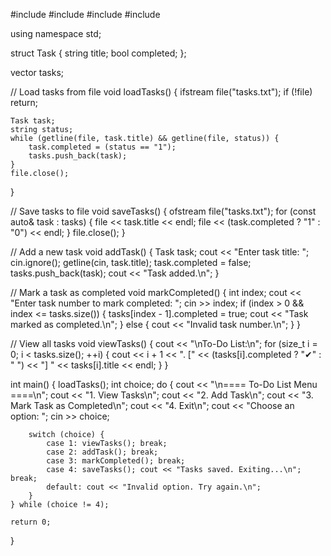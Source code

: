 #include <iostream>
#include <fstream>
#include <vector>
#include <string>

using namespace std;

struct Task {
    string title;
    bool completed;
};

vector<Task> tasks;

// Load tasks from file
void loadTasks() {
    ifstream file("tasks.txt");
    if (!file) return;

    Task task;
    string status;
    while (getline(file, task.title) && getline(file, status)) {
        task.completed = (status == "1");
        tasks.push_back(task);
    }
    file.close();
}

// Save tasks to file
void saveTasks() {
    ofstream file("tasks.txt");
    for (const auto& task : tasks) {
        file << task.title << endl;
        file << (task.completed ? "1" : "0") << endl;
    }
    file.close();
}

// Add a new task
void addTask() {
    Task task;
    cout << "Enter task title: ";
    cin.ignore();
    getline(cin, task.title);
    task.completed = false;
    tasks.push_back(task);
    cout << "Task added.\n";
}

// Mark a task as completed
void markCompleted() {
    int index;
    cout << "Enter task number to mark completed: ";
    cin >> index;
    if (index > 0 && index <= tasks.size()) {
        tasks[index - 1].completed = true;
        cout << "Task marked as completed.\n";
    } else {
        cout << "Invalid task number.\n";
    }
}

// View all tasks
void viewTasks() {
    cout << "\nTo-Do List:\n";
    for (size_t i = 0; i < tasks.size(); ++i) {
        cout << i + 1 << ". [" << (tasks[i].completed ? "✔" : " ") << "] " << tasks[i].title << endl;
    }
}

int main() {
    loadTasks();
    int choice;
    do {
        cout << "\n==== To-Do List Menu ====\n";
        cout << "1. View Tasks\n";
        cout << "2. Add Task\n";
        cout << "3. Mark Task as Completed\n";
        cout << "4. Exit\n";
        cout << "Choose an option: ";
        cin >> choice;

        switch (choice) {
            case 1: viewTasks(); break;
            case 2: addTask(); break;
            case 3: markCompleted(); break;
            case 4: saveTasks(); cout << "Tasks saved. Exiting...\n"; break;
            default: cout << "Invalid option. Try again.\n";
        }
    } while (choice != 4);

    return 0;
}
